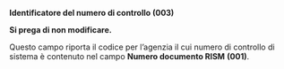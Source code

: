 **Identificatore del numero di controllo (003)**

**Si prega di non modificare.**

Questo campo riporta il codice per l’agenzia il cui numero di controllo di sistema è contenuto nel campo **Numero documento RISM** **(001)**.&nbsp;